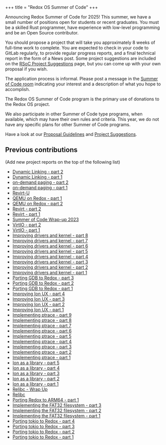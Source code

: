 +++
title = "Redox OS Summer of Code"
+++

Announcing Redox Summer of Code for 2025! This summer, we have a small number of positions open for students or recent graduates.
You must be a skilled Rust programmer, have experience with low-level programming and be an Open Source contributor.

You should propose a project that will take you approximately 8 weeks of full-time work to complete.
You are expected to check in your code to GitLab regularly, to provide regular progress reports, and a final technical report in the form of a News post.
Some project suggestions are included on the [RSoC Project Suggestions](/rsoc-project-suggestions/) page, but you can come up with your own proposal if you wish.

The application process is informal.
Please post a message in the [Summer of Code room](https://matrix.to/#/#redox-soc:matrix.org) indicating your interest and a description of what you hope to accomplish.

The Redox OS Summer of Code program is the primary use of donations to the Redox OS
project. 

We also participate in other Summer of Code type programs, when available,
which may have their own rules and criteria.
This year, we do not have any specific plans for other Summer of Code programs.

Have a look at our [Proposal Guidelines](/rsoc-proposal-how-to) and [Project Suggestions](/rsoc-project-suggestions).

## Previous contributions

(Add new project reports on the top of the following list)

- [Dynamic Linking - part 2](https://www.redox-os.org/news/02_rsoc2024_dynamic_linker/)
- [Dynamic Linking - part 1](https://www.redox-os.org/news/01_rsoc2024_dynamic_linker/)
- [on-demand paging - part 2](https://www.redox-os.org/news/kernel-9)
- [on-demand paging - part 1](https://www.redox-os.org/news/kernel-8)
- [Revirt-U](https://www.redox-os.org/news/rsoc-2023-eny-1)
- [QEMU on Redox - part 1](https://www.redox-os.org/news/rsoc-2021-qemu-1/)
- [QEMU on Redox - part 2](https://www.redox-os.org/news/bochs-qemu-2/)
- [Revirt - part 2](https://www.redox-os.org/news/rsoc-2022-revirt-u-1/)
- [Revirt - part 1](https://www.redox-os.org/news/revirt-1/)
- [Summer of Code Wrap-up 2023](https://www.redox-os.org/news/rsoc-2023-wrapup/)
- [VirtIO - part 2](https://www.redox-os.org/news/rsoc-virtio-2)
- [VirtIO - part 1](https://www.redox-os.org/news/rsoc-virtio-1)
- [Improving drivers and kernel - part 8](https://www.redox-os.org/news/drivers-and-kernel-7/)
- [Improving drivers and kernel - part 7](https://www.redox-os.org/news/drivers-and-kernel-6/)
- [Improving drivers and kernel - part 6](https://www.redox-os.org/news/io_uring-5/)
- [Improving drivers and kernel - part 5](https://www.redox-os.org/news/io_uring-4/)
- [Improving drivers and kernel - part 4](https://www.redox-os.org/news/io_uring-3/)
- [Improving drivers and kernel - part 3](https://www.redox-os.org/news/io_uring-2/)
- [Improving drivers and kernel - part 2](https://www.redox-os.org/news/io_uring-1/)
- [Improving drivers and kernel - part 1](https://www.redox-os.org/news/io_uring-0/)
- [Porting GDB to Redox - part 3](https://www.redox-os.org/news/public-announcement-gdb/)
- [Porting GDB to Redox - part 2](https://www.redox-os.org/news/rsoc-gdb-1/)
- [Porting GDB to Redox - part 1](https://www.redox-os.org/news/rsoc-gdb-0/)
- [Improving Ion UX - part 4](https://www.redox-os.org/news/rsoc-ion-ux-4-5/)
- [Improving Ion UX - part 3](https://www.redox-os.org/news/rsoc-ion-ux-3/)
- [Improving Ion UX - part 2](https://www.redox-os.org/news/rsoc-ion-ux-2/)
- [Improving Ion UX - part 1](https://www.redox-os.org/news/rsoc-ion-ux-1/)
- [Implementing ptrace - part 9](https://www.redox-os.org/news/rsoc-ptrace-8/)
- [Implementing ptrace - part 8](https://www.redox-os.org/news/rsoc-ptrace-7/)
- [Implementing ptrace - part 7](https://www.redox-os.org/news/rsoc-ptrace-6/)
- [Implementing ptrace - part 6](https://www.redox-os.org/news/rsoc-ptrace-5/)
- [Implementing ptrace - part 5](https://www.redox-os.org/news/rsoc-ptrace-4/)
- [Implementing ptrace - part 4](https://www.redox-os.org/news/rsoc-ptrace-3/)
- [Implementing ptrace - part 3](https://www.redox-os.org/news/rsoc-ptrace-2/)
- [Implementing ptrace - part 2](https://www.redox-os.org/news/rsoc-ptrace-1/)
- [Implementing ptrace - part 1](https://www.redox-os.org/news/rsoc-ptrace-0/)
- [Ion as a library - part 5](https://www.redox-os.org/news/rsoc-ion-lib-4/)
- [Ion as a library - part 4](https://www.redox-os.org/news/rsoc-ion-lib-3/)
- [Ion as a library - part 3](https://www.redox-os.org/news/rsoc-ion-lib-2/)
- [Ion as a library - part 2](https://www.redox-os.org/news/rsoc-ion-lib-1/)
- [Ion as a library - part 1](https://www.redox-os.org/news/rsoc-ion-lib-0/)
- [Relibc - Wrap Up](https://www.redox-os.org/news/rsoc-relibc-final/)
- [Relibc](https://www.redox-os.org/news/rsoc-relibc/)
- [Porting Redox to ARM64 - part 1](https://www.redox-os.org/news/rsoc-arm64-0x01/)
- [Implementing the FAT32 filesystem - part 3](https://www.redox-os.org/news/rsoc-fat32-3/)
- [Implementing the FAT32 filesystem - part 2](https://www.redox-os.org/news/rsoc-fat32-2/)
- [Implementing the FAT32 filesystem - part 1](https://www.redox-os.org/news/rsoc-fat32-1/)
- [Porting tokio to Redox - part 4](https://www.redox-os.org/news/rsoc-porting-tokio-4/)
- [Porting tokio to Redox - part 3](https://www.redox-os.org/news/rsoc-porting-tokio-3/)
- [Porting tokio to Redox - part 2](https://www.redox-os.org/news/rsoc-porting-tokio-2/)
- [Porting tokio to Redox - part 1](https://www.redox-os.org/news/rsoc-porting-tokio-1/)
